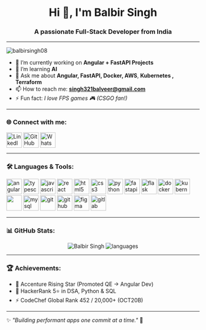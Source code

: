 <h1 align="center">Hi 👋, I'm Balbir Singh</h1>
<h3 align="center">A passionate Full-Stack Developer from India</h3>
<hr>
<p align="left"> <img src="https://komarev.com/ghpvc/?username=balbirsingh08&label=Profile%20views&color=0e75b6&style=flat" alt="balbirsingh08" /> </p>

- 🔭 I’m currently working on **Angular + FastAPI Projects**  
- 🌱 I’m learning  **AI**
- 💬 Ask me about **Angular, FastAPI, Docker, AWS**, **Kubernetes , Terraform** 
- 📫 How to reach me: **singh321balveer@gmail.com**  
- ⚡ Fun fact: *I love FPS games 🎮 (CSGO fan!)*  

---

### 🌐 Connect with me:
<p align="left">
<a href="https://linkedin.com/in/balbir-singh-52446a191" target="blank"><img align="center" src="https://cdn.jsdelivr.net/gh/devicons/devicon/icons/linkedin/linkedin-original.svg" alt="LinkedIn" height="40" width="40" /></a>
<a href="https://github.com/balbirsingh08" target="blank"><img align="center" src="https://cdn.jsdelivr.net/gh/devicons/devicon/icons/github/github-original.svg" alt="GitHub" height="40" width="40" /></a>
<a href="https://wa.me/917611843103" target="blank"><img align="center" src="https://cdn.jsdelivr.net/gh/devicons/devicon/icons/google/google-original.svg" alt="WhatsApp" height="40" width="40" /></a>
</p>

---

### 🛠️ Languages & Tools:
<p align="left"> 
  <img src="https://cdn.jsdelivr.net/gh/devicons/devicon/icons/angular/angular-original.svg" alt="angular" width="40" height="40"/>
  <img src="https://cdn.jsdelivr.net/gh/devicons/devicon/icons/typescript/typescript-original.svg" alt="typescript" width="40" height="40"/>
  <img src="https://cdn.jsdelivr.net/gh/devicons/devicon/icons/javascript/javascript-original.svg" alt="javascript" width="40" height="40"/>
  <img src="https://cdn.jsdelivr.net/gh/devicons/devicon/icons/react/react-original.svg" alt="react" width="40" height="40"/>
  <img src="https://cdn.jsdelivr.net/gh/devicons/devicon/icons/html5/html5-original.svg" alt="html5" width="40" height="40"/>
  <img src="https://cdn.jsdelivr.net/gh/devicons/devicon/icons/css3/css3-original.svg" alt="css3" width="40" height="40"/>
  <img src="https://cdn.jsdelivr.net/gh/devicons/devicon/icons/python/python-original.svg" alt="python" width="40" height="40"/>
  <img src="https://cdn.jsdelivr.net/gh/devicons/devicon/icons/fastapi/fastapi-original.svg" alt="fastapi" width="40" height="40"/>
  <img src="https://cdn.jsdelivr.net/gh/devicons/devicon/icons/flask/flask-original.svg" alt="flask" width="40" height="40"/>
  <img src="https://cdn.jsdelivr.net/gh/devicons/devicon/icons/docker/docker-original.svg" alt="docker" width="40" height="40"/>
  <img src="https://cdn.jsdelivr.net/gh/devicons/devicon/icons/kubernetes/kubernetes-plain.svg" alt="kubernetes" width="40" height="40"/>
  <img src="https://cdn.jsdelivr.net/gh/devicons/devicon@latest/icons/amazonwebservices/amazonwebservices-plain-wordmark.svg" width="40" height="40"/>    
  <img src="https://cdn.jsdelivr.net/gh/devicons/devicon/icons/mysql/mysql-original.svg" alt="mysql" width="40" height="40"/>
  <img src="https://cdn.jsdelivr.net/gh/devicons/devicon/icons/git/git-original.svg" alt="git" width="40" height="40"/>
  <img src="https://cdn.jsdelivr.net/gh/devicons/devicon/icons/github/github-original.svg" alt="github" width="40" height="40"/>
  <img src="https://cdn.jsdelivr.net/gh/devicons/devicon/icons/figma/figma-original.svg" alt="figma" width="40" height="40"/>
  <img src="https://cdn.jsdelivr.net/gh/devicons/devicon@latest/icons/gitlab/gitlab-original.svg" alt="gitlab" width="40" height="40"/>
          
</p>

---

### 📊 GitHub Stats:
<p align="center">
  <img src="https://github-readme-stats.vercel.app/api?username=balbirsingh08&show_icons=true&theme=tokyonight" alt="Balbir Singh" />
  <img src="https://github-readme-stats.vercel.app/api/top-langs/?username=balbirsingh08&layout=compact&theme=tokyonight" alt="languages" />
</p>

---

### 🏆 Achievements:
- 🥇 Accenture Rising Star (Promoted QE → Angular Dev)  
- 🏅 HackerRank 5⭐ in DSA, Python & SQL  
- ⚡ CodeChef Global Rank 452 / 20,000+ (OCT20B)  

---
✨ *"Building performant apps one commit at a time."* 🚀
